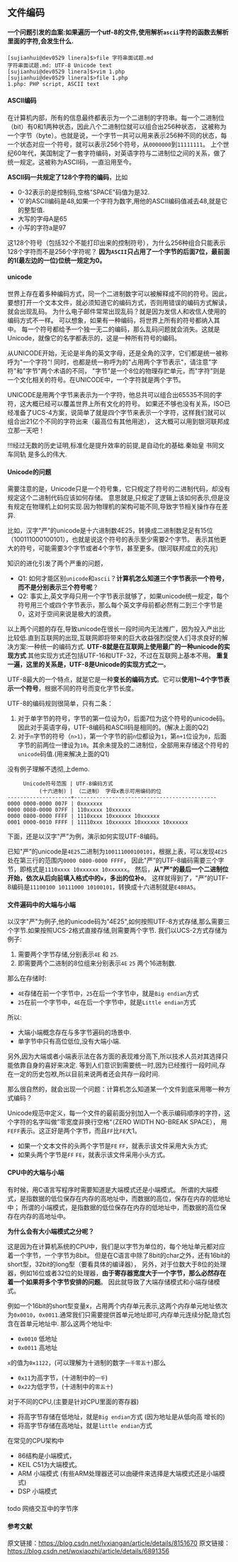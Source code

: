 ## 文件编码

#### 一个问题引发的血案:如果遍历一个utf-8的文件,使用解析`ascii`字符的函数去解析里面的字符,会发生什么.

    [sujianhui@dev0529 linera]$>file 字符串面试题.md
    字符串面试题.md: UTF-8 Unicode text
    [sujianhui@dev0529 linera]$>vim 1.php
    [sujianhui@dev0529 linera]$>file 1.php 
    1.php: PHP script, ASCII text

#### ASCII编码

在计算机内部，所有的信息最终都表示为一个二进制的字符串。每一个二进制位（bit）有0和1两种状态，因此八个二进制位就可以组合出256种状态，
这被称为一个字节（byte）。也就是说，一个字节一共可以用来表示256种不同的状态，每一个状态对应一个符号，就可以表示256个符号，从`0000000`到`11111111`。
上个世纪60年代，美国制定了一套字符编码，对英语字符与二进制位之间的关系，做了统一规定。这被称为ASCII码，一直沿用至今。

**ASCII码一共规定了128个字符的编码**，比如

 - 0-32表示的是控制码,空格"SPACE"码值为是32.
 - '0'的ASCII编码是48,如果一个字符为数字,用他的ASCII编码值减去48,就是它的整型值.
 - 大写的字母A是65
 - 小写的字符a是97

这128个符号（包括32个不能打印出来的控制符号），为什么256种组合只能表示128个字符而不是256个字符呢？
**因为`ASCII`只占用了一个字节的后面7位，最前面的1(最左边的一位)位统一规定为0。**

#### unicode

世界上存在着多种编码方式，同一个二进制数字可以被解释成不同的符号。因此，要想打开一个文本文件，就必须知道它的编码方式，否则用错误的编码方式解读，就会出现乱码。
为什么电子邮件常常出现乱码？就是因为发信人和收信人使用的编码方式不一样。
可以想象，如果有一种编码，将世界上所有的符号都纳入其中。
每一个符号都给予一个独一无二的编码，那么乱码问题就会消失。这就是Unicode，就像它的名字都表示的，这是一种所有符号的编码。

从UNICODE开始，无论是半角的英文字母，还是全角的汉字，它们都是统一被称呼为"一个字符"!
同时，也都是统一称呼为的"占用两个字节表示"，请注意"字符"和"字节"两个术语的不同，
"字节"是一个8位的物理存贮单元，而"字符"则是一个文化相关的符号。在UNICODE中，一个字符就是两个字节。

UNICODE是用两个字节来表示为一个字符，他总共可以组合出65535不同的字符，这大概已经可以覆盖世界上所有文化的符号。
如果还不够也没有关系，ISO已经准备了UCS-4方案，说简单了就是四个字节来表示一个字符，这样我们就可以组合出21亿个不同的字符出来（最高位有其他用途），
这大概可以用到银河联邦成立那一天吧！

!!!经过无数的历史证明,标准化是提升效率的前提,是自动化的基础.秦始皇 书同文 车同轨 是多么的伟大.

#### Unicode的问题

需要注意的是，Unicode只是一个符号集，它只规定了符号的二进制代码，却没有规定这个二进制代码应该如何存储。
意思就是,只规定了逻辑上该如何表示,但是没有规定在物理机上如何实现.因为物理机的架构可能不同,导致字节相关操作存在差异.

比如，汉字"严”的unicode是十六进制数4E25，转换成二进制数足足有15位（100111000100101），也就是说这个符号的表示至少需要2个字节。
表示其他更大的符号，可能需要3个字节或者4个字节，甚至更多。(银河联邦成立的先兆)

知识的进化引发了两个严重的问题，

 - Q1: 如何才能区别`unicode`和`ascii`？**计算机怎么知道三个字节表示一个符号，而不是分别表示三个符号呢**？
 - Q2: 事实上,英文字母只用一个字节表示就够了，如果unicode统一规定，每个符号用三个或四个字节表示，那么每个英文字母前都必然有二到三个字节是0，这对于空间来说是极大的浪费。

以上两个问题的存在,导致unicode在很长一段时间内无法推广，因为投入产出比比较低.直到互联网的出现,互联网即将带来的巨大收益强烈促使人们寻求良好的解决方案:一种统一的编码方式.
**UTF-8就是在互联网上使用最广的一种unicode的实现方式**.其他实现方式还包括UTF-16和UTF-32，不过在互联网上基本不用。
**重复一遍，这里的关系是，UTF-8是Unicode的实现方式之一**。

UTF-8最大的一个特点，就是它是一种**变长的编码方式**。它可以**使用1~4个字节表示一个符号**，根据不同的符号而变化字节长度。

UTF-8的编码规则很简单，只有二条：

 1. 对于单字节的符号，字节的第一位设为0，后面7位为这个符号的unicode码。因此对于英语字母，UTF-8编码和ASCII码是相同的。(解决上面的Q2)
 1. 对于`n`字节的符号（`n>1`），第一个字节的前`n`位都设为`1`，第`n+1`位设为`0`，后面字节的前两位一律设为`10`。其余未提及的二进制位，全部用来存储这个符号的`unicode`码值.(用来解决上面的Q1)

没有例子理解不透彻,上demo.

         Unicode符号范围 | UTF-8编码方式
              (十六进制) | （二进制） 字母x表示可用编码的位
    --------------------+---------------------------------------------
    0000 0000-0000 007F | 0xxxxxxx
    0000 0080-0000 07FF | 110xxxxx 10xxxxxx
    0000 0800-0000 FFFF | 1110xxxx 10xxxxxx 10xxxxxx
    0001 0000-0010 FFFF | 11110xxx 10xxxxxx 10xxxxxx 10xxxxxx

下面，还是以汉字"严”为例，演示如何实现UTF-8编码。

已知"严”的unicode是`4E25`二进制为`100111000100101`，根据上表，可以发现`4E25`处在第三行的范围内`0000 0800-0000 FFFF`，
因此"严”的UTF-8编码需要三个字节，即格式是`1110xxxx 10xxxxxx 10xxxxxx`。
然后，**从"严”的最后一个二进制位开始，依次从后向前填入格式中的`x`，多出的位补`0`**。
这样就得到了，"严”的UTF-8编码是`11100100 10111000 10100101`，转换成十六进制就是`E4B8A5`。

#### 文件遍码中的大端与小端

以汉字"严"为例子,他的unicode码为"4E25",如何按照UTF-8方式存储,那么需要三个字节.如果按照UCS-2格式直接存储,则需要两个字节.
我们以UCS-2方式存储为例子:

 1. 需要两个字节存储,分别表示`4E` 和 `25`.
 1. 即需要两个二进制的8位组来分别表示`4E` `25` 两个16进制数.

那么在存储时:

 - `4E`存储在前一个字节中，`25`在后一个字节中，就是`Big endian`方式
 - `25`在前一个字节中，`4E`在后一个字节中，就是`Little endian`方式

所以:
    
 - 大端小端概念存在与多字节遍码的场景中.
 - 单字节中只有高位低位,没有大端小端.

另外,因为大端或者小端表示法在各方面的表现难分高下,所以技术人员对其选择只能依靠自身的喜好来决定.
等到人们意识到需要统一时,因为已经推行一段时间,存在一定的历史包袱,所以目前来说两者还会共存一段时间.

那么很自然的，就会出现一个问题：计算机怎么知道某一个文件到底采用哪一种方式编码？

Unicode规范中定义，每一个文件的最前面分别加入一个表示编码顺序的字符，这个字符的名字叫做”零宽度非换行空格“（ZERO WIDTH NO-BREAK SPACE），
用`FEFF`表示。这正好是两个字节，而且`FF`比`FE`大1。

 - 如果一个文本文件的头两个字节是`FE` `FF`，就表示该文件采用大头方式;
 - 如果头两个字节是`FF` `FE`，就表示该文件采用小头方式。

#### CPU中的大端与小端

有时候，用C语言写程序时需要知道是大端模式还是小端模式。 
所谓的大端模式，是指数据的低位保存在内存的高地址中，而数据的高位，保存在内存的低地址中；
所谓的小端模式，是指数据的低位保存在内存的低地址中，而数据的高位保存在内存的高地址中。

**为什么会有大小端模式之分呢？**

这是因为在计算机系统的CPU中，我们是以字节为单位的，每个地址单元都对应着一个字节，一个字节为8bit。
但是在C语言中除了8bit的char之外，还有16bit的short型，32bit的long型（要看具体的编译器），
另外，对于位数大于8位的处理器，例如16位或者32位的处理器，**由于寄存器宽度大于一个字节，那么必然存在着一个如果将多个字节安排的问题**。
因此就导致了大端存储模式和小端存储模式。

例如一个16bit的short型变量x，占用两个内存单元表示,这两个内存单元地址依次为`0x0010`，`0x0011`.通常我们只需要提供首单元地址即可,内存单元连续分配,隐式包含在首单元地址中.
那么这两个地址中:

 - `0x0010` 低地址
 - `0x0011` 高地址

`x`的值为`0x1122`，(可以理解为十进制的数字`一千零五十`)那么

 - `0x11`为高字节，(十进制中的`一千`)
 - `0x22`为低字节，(十进制中的`零五十`)

对于不同的CPU,(主要是针对CPU里面的寄存器) 
 
 - 将高字节存储在低地址，就是`Big endian`方式 (因为地址是从低向高 增长的)
 - 将高字节存储在高地址，就是`little endian`方式
 
在常见的CPU架构中

 - 86结构是小端模式，
 - KEIL C51为大端模式。
 - ARM 小端模式 (有些ARM处理器还可以由硬件来选择是大端模式还是小端模式)
 - DSP 小端模式

#### 

todo 网络交互中的字节序

#### 参考文献

原文链接：https://blog.csdn.net/lvxiangan/article/details/8151670
原文链接：https://blog.csdn.net/woxiaozhi/article/details/6891356